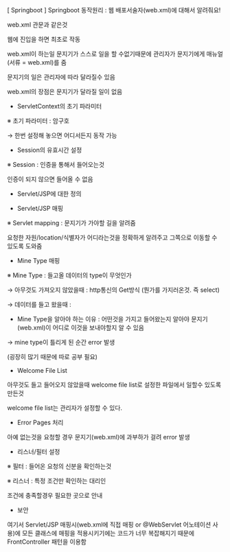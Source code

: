 [ Springboot ] Springboot 동작원리 : 웹 배포서술자(web.xml)에 대해서 알려줘요!

web.xml
관문과 같은것

웹에 진입을 하면 최초로 작동

 

web.xml이 하는일
문지기가 스스로 일을 할 수없기때문에 관리자가 문지기에게 매뉴얼(서류 = web.xml)를 줌

문지기의 일은 관리자에 따라 달라질수 있음

web.xml의 장점은 문지기가 달라질 일이 없음


- ServletContext의 초기 파라미터


※ 초기 파라미터 : 암구호

→ 한번 설정해 놓으면 어디서든지 동작 가능

 

- Session의 유효시간 설정

※ Session : 인증을 통해서 들어오는것

인증이 되지 않으면 들어올 수 없음


 

- Servlet/JSP에 대한 정의

- Servlet/JSP 매핑


※ Servlet mapping : 문지기가 가야할 길을 알려줌

요청한 자원/location/식별자가 어디라는것을 정확하게 알려주고 그쪽으로 이동할 수 있도록 도와줌

 

- Mine Type 매핑

※ Mine Type : 들고올 데이터의 type이 무엇인가

→ 아무것도 가져오지 않았을때 : http통신의 Get방식 (뭔가를 가지러온것. 즉 select)

→ 데이터를 들고 왔을때 : 


* Mine Type을 알아야 하는 이유 : 어떤것을 가지고 들어왔는지 알아야 문지기(web.xml)이 어디로 이것을 보내야할지 알 수 있음

→ mine type이 틀리게 된 순간 error 발생

(굉장히 많기 때문에 따로 공부 필요)

 

- Welcome File List


아무것도 들고 들어오지 않았을때 welcome file list로 설정한 파일에서 일할수 있도록 만든것

welcome file list는 관리자가 설정할 수 있다.

 

- Error Pages 처리


아예 없는것을 요청할 경우 문지기(web.xml)에 과부하가 걸려 error 발생

 

- 리스너/필터 설정

※ 필터 : 들어온 요청의 신분을 확인하는것


※ 리스너 : 특정 조건만 확인하는 대리인

조건에 충족할경우 필요한 곳으로 안내


 

- 보안


여기서 Servlet/JSP 매핑시(web.xml에 직접 매핑 or @WebServlet 어노테이션 사용)에 모든 클래스에 매핑을 적용시키기에는 코드가 너무 복잡해지기 때문에 FrontController 패턴을 이용함
